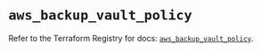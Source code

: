 # `aws_backup_vault_policy`

Refer to the Terraform Registry for docs: [`aws_backup_vault_policy`](https://registry.terraform.io/providers/hashicorp/aws/5.53.0/docs/resources/backup_vault_policy).
